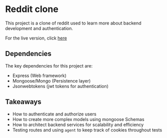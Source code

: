 # Reddit clone
This project is a clone of reddit used to learn more about backend development and authentication.

For the live version, click [here](http://geddit-vm.herokuapp.com)

## Dependencies
The key dependencies for this project are:
* Express (Web framework)
* Mongoose/Mongo (Persistence layer)
* Jsonwebtokens (jwt tokens for authentication)

## Takeaways
* How to authenticate and authorize users
* How to create more complex models using mongoose Schemas
* How to architect backend services for scalability and efficiency
* Testing routes and using `agent` to keep track of cookies throughout tests
